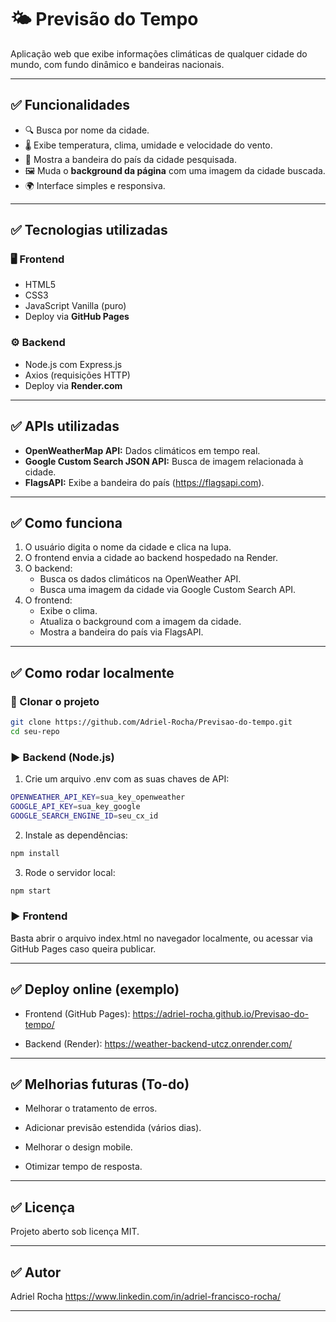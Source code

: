 # 🌤️ Previsão do Tempo

Aplicação web que exibe informações climáticas de qualquer cidade do mundo, com fundo dinâmico e bandeiras nacionais.

---

## ✅ Funcionalidades

- 🔍 Busca por nome da cidade.
- 🌡️ Exibe temperatura, clima, umidade e velocidade do vento.
- 🏴 Mostra a bandeira do país da cidade pesquisada.
- 🖼️ Muda o **background da página** com uma imagem da cidade buscada.
- 🌍 Interface simples e responsiva.

---

## ✅ Tecnologias utilizadas

### 🖥️ Frontend
- HTML5
- CSS3
- JavaScript Vanilla (puro)
- Deploy via **GitHub Pages**

### ⚙️ Backend
- Node.js com Express.js
- Axios (requisições HTTP)
- Deploy via **Render.com**

---

## ✅ APIs utilizadas

- **OpenWeatherMap API:** Dados climáticos em tempo real.
- **Google Custom Search JSON API:** Busca de imagem relacionada à cidade.
- **FlagsAPI:** Exibe a bandeira do país (https://flagsapi.com).

---

## ✅ Como funciona

1. O usuário digita o nome da cidade e clica na lupa.
2. O frontend envia a cidade ao backend hospedado na Render.
3. O backend:
   - Busca os dados climáticos na OpenWeather API.
   - Busca uma imagem da cidade via Google Custom Search API.
4. O frontend:
   - Exibe o clima.
   - Atualiza o background com a imagem da cidade.
   - Mostra a bandeira do país via FlagsAPI.

---

## ✅ Como rodar localmente

### 🔗 Clonar o projeto

```bash
git clone https://github.com/Adriel-Rocha/Previsao-do-tempo.git
cd seu-repo
```

### ▶️ Backend (Node.js)
1. Crie um arquivo .env com as suas chaves de API:

```bash
OPENWEATHER_API_KEY=sua_key_openweather
GOOGLE_API_KEY=sua_key_google
GOOGLE_SEARCH_ENGINE_ID=seu_cx_id
```

2. Instale as dependências:

```bash
npm install
```

3. Rode o servidor local:
   
```bash
npm start
```

### ▶️ Frontend
Basta abrir o arquivo index.html no navegador localmente, ou acessar via GitHub Pages caso queira publicar.

---

## ✅ Deploy online (exemplo)

- Frontend (GitHub Pages):
    https://adriel-rocha.github.io/Previsao-do-tempo/

- Backend (Render):
    https://weather-backend-utcz.onrender.com/

---

## ✅ Melhorias futuras (To-do)

- Melhorar o tratamento de erros.

- Adicionar previsão estendida (vários dias).

- Melhorar o design mobile.

- Otimizar tempo de resposta.

---

## ✅ Licença
Projeto aberto sob licença MIT.

---

## ✅ Autor
Adriel Rocha
https://www.linkedin.com/in/adriel-francisco-rocha/

---
